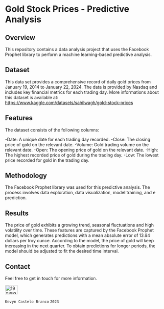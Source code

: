 # Gold Stock Prices - Predictive Analysis

## Overview
This repository contains a data analysis project that uses the Facebook Prophet library to perform a machine learning-based predictive analysis.

## Dataset
This data set provides a comprehensive record of daily gold prices from January 19, 2014 to January 22, 2024. The data is provided by Nasdaq and includes key financial metrics for each trading day. More informations about this dataset is available at: https://www.kaggle.com/datasets/sahilwagh/gold-stock-prices

## Features
The dataset consists of the following columns: 

-Date: A unique date for each trading day recorded.
-Close: The closing price of gold on the relevant date.
-Volume: Gold trading volume on the relevant date.
-Open: The opening price of gold on the relevant date.
-High: The highest recorded price of gold during the trading day.
-Low: The lowest price recorded for gold in the trading day.

## Methodology
The Facebook Prophet library was used for this predictive analysis. The process involves data exploration, data visualization, model training, and e prediction.

## Results
The price of gold exhibits a growing trend, seasonal fluctuations and high volatility over time. These features are captured by the Facebook Prophet model, which generates predictions with a mean absolute error of 13.64 dollars per troy ounce. According to the model, the price of gold will keep increasing in the next quarter. To obtain predictions for longer periods, the model should be adjusted to fit the desired time interval.



## Contact
Feel free to get in touch for more information.

<a href="https://linkedin.com/in/kevyn-gabriel-castelo-branco-1903931aa/" target="blank"><img align="center" src="https://raw.githubusercontent.com/rahuldkjain/github-profile-readme-generator/master/src/images/icons/Social/linked-in-alt.svg" alt="1903931aa" height="30" width="40" /></a>


 `Kevyn Castelo Branco` `2023`
